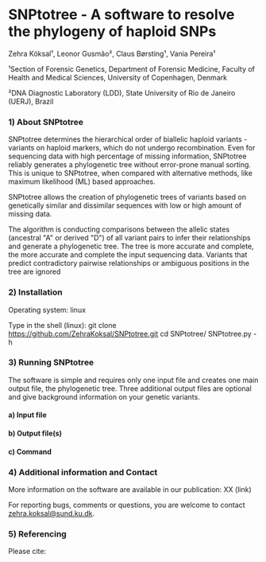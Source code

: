 # SNPtotree - A software to resolve the phylogeny of haploid SNPs

Zehra Köksal¹, Leonor Gusmão², Claus Børsting¹, Vania Pereira¹

¹Section of Forensic Genetics, Department of Forensic Medicine, Faculty of Health and Medical Sciences,
University of Copenhagen, Denmark

²DNA Diagnostic Laboratory (LDD), State University of Rio de Janeiro (UERJ), Brazil

### 1) About SNPtotree
SNPtotree determines the hierarchical order of biallelic haploid variants - variants on haploid markers, which do not undergo recombination. Even for sequencing data with high percentage of missing information, SNPtotree reliably generates a phylogenetic tree without error-prone manual sorting. This is unique to SNPtotree, when compared with alternative methods, like maximum likelihood (ML) based approaches.

SNPtotree allows the creation of phylogenetic trees of variants based on genetically similar and dissimilar sequences with low or high amount of missing data. 

The algorithm is conducting comparisons between the allelic states (ancestral "A" or derived "D") of all variant pairs to infer their relationships and generate a phylogenetic tree. The tree is more accurate and complete, the more accurate and complete the input sequencing data. Variants that predict contradictory pairwise relationships or ambiguous positions in the tree are ignored

### 2) Installation
Operating system: linux

Type in the shell (linux):
git clone https://github.com/ZehraKoksal/SNPtotree.git
cd SNPtotree/
SNPtotree.py -h

### 3) Running SNPtotree
The software is simple and requires only one input file and creates one main output file, the phylogenetic tree. Three additional output files are optional and give background information on your genetic variants.

#### a) Input file

#### b) Output file(s)

#### c) Command

### 4) Additional information and Contact
More information on the software are available in our publication: XX (link)

For reporting bugs, comments or questions, you are welcome to contact zehra.koksal@sund.ku.dk.

### 5) Referencing

Please cite:



